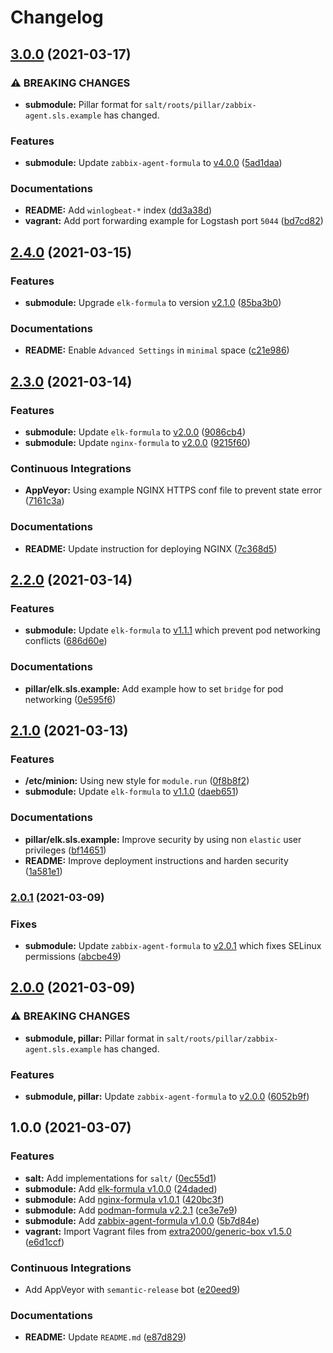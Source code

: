 # Changelog

## [3.0.0](https://github.com/extra2000/elk-box/compare/v2.4.0...v3.0.0) (2021-03-17)


### ⚠ BREAKING CHANGES

* **submodule:** Pillar format for `salt/roots/pillar/zabbix-agent.sls.example` has changed.

### Features

* **submodule:** Update `zabbix-agent-formula` to [v4.0.0](https://github.com/extra2000/zabbix-agent-formula/releases/tag/v4.0.0) ([5ad1daa](https://github.com/extra2000/elk-box/commit/5ad1daa602e25d9bfc41a72c32aa0a4962a2b4aa))


### Documentations

* **README:** Add `winlogbeat-*` index ([dd3a38d](https://github.com/extra2000/elk-box/commit/dd3a38dc591c253e1b62f53ec0b521e576165204))
* **vagrant:** Add port forwarding example for Logstash port `5044` ([bd7cd82](https://github.com/extra2000/elk-box/commit/bd7cd82d387e9e44ed83af1f7f45249537d54b2c))

## [2.4.0](https://github.com/extra2000/elk-box/compare/v2.3.0...v2.4.0) (2021-03-15)


### Features

* **submodule:** Upgrade `elk-formula` to version [v2.1.0](https://github.com/extra2000/elk-formula/releases/tag/v2.1.0) ([85ba3b0](https://github.com/extra2000/elk-box/commit/85ba3b054476b75dd30951e73eb61f13bd3986df))


### Documentations

* **README:** Enable `Advanced Settings` in `minimal` space ([c21e986](https://github.com/extra2000/elk-box/commit/c21e986b7247542ee5872557227c5a769f876315))

## [2.3.0](https://github.com/extra2000/elk-box/compare/v2.2.0...v2.3.0) (2021-03-14)


### Features

* **submodule:** Update `elk-formula` to [v2.0.0](https://github.com/extra2000/elk-formula/releases/tag/v2.0.0) ([9086cb4](https://github.com/extra2000/elk-box/commit/9086cb43c1fca3ef923d16878aa3921b07b0d455))
* **submodule:** Update `nginx-formula` to [v2.0.0](https://github.com/extra2000/nginx-formula/releases/tag/v2.0.0) ([9215f60](https://github.com/extra2000/elk-box/commit/9215f60a0ea448d923cb82b7454a9054f8f03cea))


### Continuous Integrations

* **AppVeyor:** Using example NGINX HTTPS conf file to prevent state error ([7161c3a](https://github.com/extra2000/elk-box/commit/7161c3a11306e4f1191f67257e0b29fd31608285))


### Documentations

* **README:** Update instruction for deploying NGINX ([7c368d5](https://github.com/extra2000/elk-box/commit/7c368d5ba4b0b150d32ad41691e11bcdc9bac735))

## [2.2.0](https://github.com/extra2000/elk-box/compare/v2.1.0...v2.2.0) (2021-03-14)


### Features

* **submodule:** Update `elk-formula` to [v1.1.1](https://github.com/extra2000/elk-formula/releases/tag/v1.1.1) which prevent pod networking conflicts ([686d60e](https://github.com/extra2000/elk-box/commit/686d60e74a76fd9c426214a384899904f77decb0))


### Documentations

* **pillar/elk.sls.example:** Add example how to set `bridge` for pod networking ([0e595f6](https://github.com/extra2000/elk-box/commit/0e595f6447402b30fdb7da23c08a5b3ca14e4a28))

## [2.1.0](https://github.com/extra2000/elk-box/compare/v2.0.1...v2.1.0) (2021-03-13)


### Features

* **/etc/minion:** Using new style for `module.run` ([0f8b8f2](https://github.com/extra2000/elk-box/commit/0f8b8f21d67d1ef2bccb66d4e3a8385dcf002521))
* **submodule:** Update `elk-formula` to [v1.1.0](https://github.com/extra2000/elk-formula/releases/tag/v1.1.0) ([daeb651](https://github.com/extra2000/elk-box/commit/daeb651cf918258e9a68f9bff679c4d0d3546135))


### Documentations

* **pillar/elk.sls.example:** Improve security by using non `elastic` user privileges ([bf14651](https://github.com/extra2000/elk-box/commit/bf14651c75e4d33a89d7dd99eb6fb7119faeb10b))
* **README:** Improve deployment instructions and harden security ([1a581e1](https://github.com/extra2000/elk-box/commit/1a581e1de027c064687f284c9ed43ab635e90f93))

### [2.0.1](https://github.com/extra2000/elk-box/compare/v2.0.0...v2.0.1) (2021-03-09)


### Fixes

* **submodule:** Update `zabbix-agent-formula` to [v2.0.1](https://github.com/extra2000/zabbix-agent-formula/releases/tag/v2.0.1) which fixes SELinux permissions ([abcbe49](https://github.com/extra2000/elk-box/commit/abcbe497be411cb634ab32a92b1aabf5940d295d))

## [2.0.0](https://github.com/extra2000/elk-box/compare/v1.0.0...v2.0.0) (2021-03-09)


### ⚠ BREAKING CHANGES

* **submodule, pillar:** Pillar format in `salt/roots/pillar/zabbix-agent.sls.example` has changed.

### Features

* **submodule, pillar:** Update `zabbix-agent-formula` to [v2.0.0](https://github.com/extra2000/zabbix-agent-formula/releases/tag/v2.0.0) ([6052b9f](https://github.com/extra2000/elk-box/commit/6052b9fb667d3a9f4a83102b2f4a62579c5227e5))

## 1.0.0 (2021-03-07)


### Features

* **salt:** Add implementations for `salt/` ([0ec55d1](https://github.com/extra2000/elk-box/commit/0ec55d1c791b15122238fa02e8072805ceee6440))
* **submodule:** Add [elk-formula v1.0.0](https://github.com/extra2000/elk-formula/releases/tag/v1.0.0) ([24daded](https://github.com/extra2000/elk-box/commit/24daded5c3ca426ee690fd845dca9911879b1e74))
* **submodule:** Add [nginx-formula v1.0.1](https://github.com/extra2000/nginx-formula/releases/tag/v1.0.1) ([420bc3f](https://github.com/extra2000/elk-box/commit/420bc3f445f465a52fe34b1261e425a32b34bf7a))
* **submodule:** Add [podman-formula v2.2.1](https://github.com/extra2000/podman-formula/releases/tag/v2.2.1) ([ce3e7e9](https://github.com/extra2000/elk-box/commit/ce3e7e955de50338a2c0b1d9a21f13ec3718a229))
* **submodule:** Add [zabbix-agent-formula v1.0.0](https://github.com/extra2000/zabbix-agent-formula/releases/tag/v1.0.0) ([5b7d84e](https://github.com/extra2000/elk-box/commit/5b7d84e7dac78e3581186d3f19bf0180233e2d83))
* **vagrant:** Import Vagrant files from [extra2000/generic-box v1.5.0](https://github.com/extra2000/generic-box/releases/tag/v1.5.0) ([e6d1ccf](https://github.com/extra2000/elk-box/commit/e6d1ccf0ee9fd0e1c8f76ba3c99eb7415de685b0))


### Continuous Integrations

* Add AppVeyor with `semantic-release` bot ([e20eed9](https://github.com/extra2000/elk-box/commit/e20eed9635b76e0950da27dd39a8e13d8d2511e7))


### Documentations

* **README:** Update `README.md` ([e87d829](https://github.com/extra2000/elk-box/commit/e87d8294082d57096d700547fe36e28eab99a54f))
